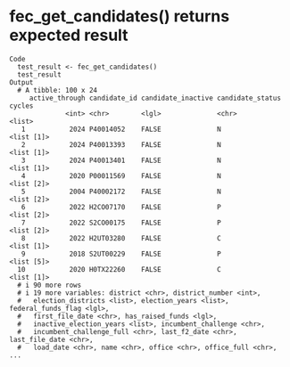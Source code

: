 # fec_get_candidates() returns expected result

    Code
      test_result <- fec_get_candidates()
      test_result
    Output
      # A tibble: 100 x 24
         active_through candidate_id candidate_inactive candidate_status cycles    
                  <int> <chr>        <lgl>              <chr>            <list>    
       1           2024 P40014052    FALSE              N                <list [1]>
       2           2024 P40013393    FALSE              N                <list [1]>
       3           2024 P40013401    FALSE              N                <list [1]>
       4           2020 P00011569    FALSE              N                <list [2]>
       5           2004 P40002172    FALSE              N                <list [2]>
       6           2022 H2CO07170    FALSE              P                <list [2]>
       7           2022 S2CO00175    FALSE              P                <list [2]>
       8           2022 H2UT03280    FALSE              C                <list [1]>
       9           2018 S2UT00229    FALSE              P                <list [5]>
      10           2020 H0TX22260    FALSE              C                <list [1]>
      # i 90 more rows
      # i 19 more variables: district <chr>, district_number <int>,
      #   election_districts <list>, election_years <list>, federal_funds_flag <lgl>,
      #   first_file_date <chr>, has_raised_funds <lgl>,
      #   inactive_election_years <list>, incumbent_challenge <chr>,
      #   incumbent_challenge_full <chr>, last_f2_date <chr>, last_file_date <chr>,
      #   load_date <chr>, name <chr>, office <chr>, office_full <chr>, ...

